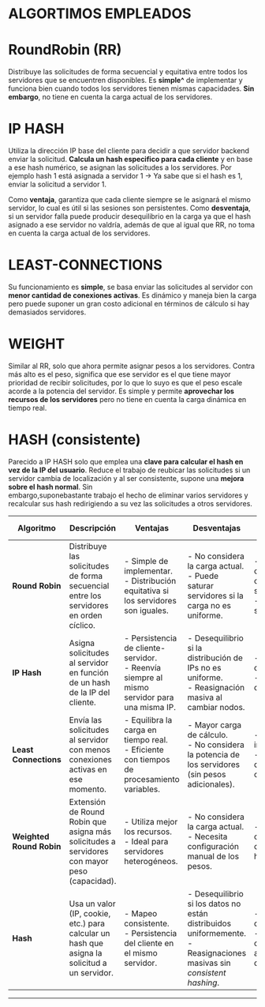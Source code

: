 # ALGORTIMOS EMPLEADOS 

# RoundRobin (RR)

 Distribuye las solicitudes de forma secuencial y equitativa entre todos los servidores que se encuentren disponibles. Es **simple^** de implementar y funciona bien cuando todos los servidores tienen mismas capacidades. **Sin embargo**, no tiene en cuenta la carga actual de los  servidores.

# IP HASH

 Utiliza la dirección IP base del cliente para decidir a que servidor backend enviar la solicitud. **Calcula un hash especifico para cada cliente** y en base a ese hash numérico, se asignan las solicitudes a los servidores. Por ejemplo hash 1 está asignada a servidor 1 -> Ya sabe que si el hash es 1, enviar la solicitud a servidor 1.  
 
 Como **ventaja**, garantiza que cada cliente siempre se le asignará el mismo servidor, lo cual es útil si las sesiones son persistentes. Como **desventaja**, si un servidor falla puede producir desequilibrio en la carga ya que el hash asignado a ese servidor no valdría, además   de que al igual que RR, no toma en cuenta la carga actual de los servidores. 
 
# LEAST-CONNECTIONS
  Su funcionamiento es **simple**, se basa enviar las solicitudes al servidor con **menor cantidad de conexiones activas**. Es dinámico y maneja bien la carga pero puede suponer un gran costo adicional en términos de cálculo si hay demasiados servidores. 

# WEIGHT
  Similar al RR, solo que ahora permite asignar pesos a los servidores. Contra más alto es el peso, significa que ese servidor es el que tiene mayor prioridad de recibir solicitudes, por lo que lo suyo es que el peso escale acorde a la potencia del servidor. Es simple 
  y permite **aprovechar los recursos de los servidores** pero no tiene en cuenta la carga dinámica en tiempo real.

# HASH (consistente)
  Parecido a IP HASH solo que emplea una **clave para calcular el hash en vez de la IP del usuario**. Reduce el trabajo de reubicar las solicitudes si un servidor cambia de localización y al ser consistente, supone una **mejora sobre el hash normal**. Sin  
  embargo,suponebastante trabajo el hecho de eliminar varios servidores y recalcular sus hash redirigiendo a su vez las solicitudes a otros servidores.


| **Algoritmo**          | **Descripción**                                                                                     | **Ventajas**                                                                                   | **Desventajas**                                                                                   | **Casos de Uso Comunes**                                               |
|-------------------------|---------------------------------------------------------------------------------------------------|-----------------------------------------------------------------------------------------------|---------------------------------------------------------------------------------------------------|-------------------------------------------------------------------------|
| **Round Robin**         | Distribuye las solicitudes de forma secuencial entre los servidores en orden cíclico.             | - Simple de implementar.<br>- Distribución equitativa si los servidores son iguales.          | - No considera la carga actual.<br>- Puede saturar servidores si la carga no es uniforme.         | - Servidores con capacidades similares.<br>- Escenarios simples.       |
| **IP Hash**             | Asigna solicitudes al servidor en función de un hash de la IP del cliente.                       | - Persistencia de cliente-servidor.<br>- Reenvía siempre al mismo servidor para una misma IP. | - Desequilibrio si la distribución de IPs no es uniforme.<br>- Reasignación masiva al cambiar nodos. | - Persistencia de sesión.<br>- Sistemas distribuidos.                  |
| **Least Connections**   | Envía las solicitudes al servidor con menos conexiones activas en ese momento.                   | - Equilibra la carga en tiempo real.<br>- Eficiente con tiempos de procesamiento variables.    | - Mayor carga de cálculo.<br>- No considera la potencia de los servidores (sin pesos adicionales). | - Tráfico irregular.<br>- Servidores de distintas capacidades.         |
| **Weighted Round Robin**| Extensión de Round Robin que asigna más solicitudes a servidores con mayor peso (capacidad).     | - Utiliza mejor los recursos.<br>- Ideal para servidores heterogéneos.                       | - No considera la carga actual.<br>- Necesita configuración manual de los pesos.                  | - Servidores con diferentes capacidades de hardware.                   |
| **Hash**                | Usa un valor (IP, cookie, etc.) para calcular un hash que asigna la solicitud a un servidor.     | - Mapeo consistente.<br>- Persistencia del cliente en el mismo servidor.                     | - Desequilibrio si los datos no están distribuidos uniformemente.<br>- Reasignaciones masivas sin *consistent hashing*. | - Persistencia de cliente.<br>- Sistemas de cacheo o almacenamiento distribuido. |

---
